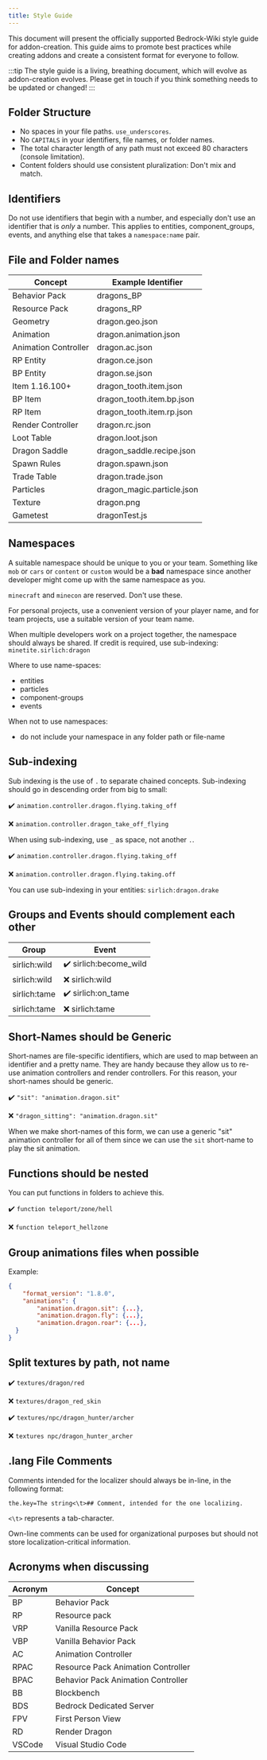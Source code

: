 ```yaml
---
title: Style Guide
---
```


This document will present the officially supported Bedrock-Wiki style guide for addon-creation. This guide aims to promote best practices while creating addons and create a consistent format for everyone to follow.

:::tip
The style guide is a living, breathing document, which will evolve as addon-creation evolves. Please get in touch if you think something needs to be updated or changed!
:::

## Folder Structure

-   No spaces in your file paths. `use_underscores`.
-   No `CAPITALS` in your identifiers, file names, or folder names.
-   The total character length of any path must not exceed 80 characters (console limitation).
-   Content folders should use consistent pluralization: Don't mix and match.

## Identifiers

Do not use identifiers that begin with a number, and especially don't use an identifier that is _only_ a number. This applies to entities, component_groups, events, and anything else that takes a `namespace:name` pair.

## File and Folder names

| Concept              | Example Identifier         |
| -------------------- | -------------------------- |
| Behavior Pack        | dragons_BP                 |
| Resource Pack        | dragons_RP                 |
| Geometry             | dragon.geo.json            |
| Animation            | dragon.animation.json      |
| Animation Controller | dragon.ac.json             |
| RP Entity            | dragon.ce.json             |
| BP Entity            | dragon.se.json             |
| Item 1.16.100+       | dragon_tooth.item.json     |
| BP Item              | dragon_tooth.item.bp.json  |
| RP Item              | dragon_tooth.item.rp.json  |
| Render Controller    | dragon.rc.json             |
| Loot Table           | dragon.loot.json           |
| Dragon Saddle        | dragon_saddle.recipe.json  |
| Spawn Rules          | dragon.spawn.json          |
| Trade Table          | dragon.trade.json          |
| Particles            | dragon_magic.particle.json |
| Texture              | dragon.png                 |
| Gametest             | dragonTest.js              |

## Namespaces

A suitable namespace should be unique to you or your team. Something like `mob` or `cars` or `content` or `custom` would be a **bad** namespace since another developer might come up with the same namespace as you.

`minecraft` and `minecon` are reserved. Don't use these.

For personal projects, use a convenient version of your player name, and for team projects, use a suitable version of your team name.

When multiple developers work on a project together, the namespace should always be shared. If credit is required, use sub-indexing: `minetite.sirlich:dragon`

Where to use name-spaces:

-   entities
-   particles
-   component-groups
-   events

When not to use namespaces:

-   do not include your namespace in any folder path or file-name

## Sub-indexing

Sub indexing is the use of `.` to separate chained concepts. Sub-indexing should go in descending order from big to small:

✔️ `animation.controller.dragon.flying.taking_off`

❌ `animation.controller.dragon_take_off_flying`

When using sub-indexing, use `_` as space, not another `.`.

✔️ `animation.controller.dragon.flying.taking_off`

❌ `animation.controller.dragon.flying.taking.off`

You can use sub-indexing in your entities:
`sirlich:dragon.drake`

## Groups and Events should complement each other

| Group        | Event                  |
| ------------ | ---------------------- |
| sirlich:wild | ✔️ sirlich:become_wild |
| sirlich:wild | ❌ sirlich:wild        |
| sirlich:tame | ✔️ sirlich:on_tame     |
| sirlich:tame | ❌ sirlich:tame        |

## Short-Names should be Generic

Short-names are file-specific identifiers, which are used to map between an identifier and a pretty name. They are handy because they allow us to re-use animation controllers and render controllers. For this reason, your short-names should be generic.

✔️ `"sit": "animation.dragon.sit"`

❌ `"dragon_sitting": "animation.dragon.sit"`

When we make short-names of this form, we can use a generic "sit" animation controller for all of them since we can use the `sit` short-name to play the sit animation.

## Functions should be nested

You can put functions in folders to achieve this.

✔️ `function teleport/zone/hell`

❌ `function teleport_hellzone`

## Group animations files when possible

Example:

<CodeHeader></CodeHeader>

```json
{
    "format_version": "1.8.0",
    "animations": {
        "animation.dragon.sit": {...},
        "animation.dragon.fly": {...},
        "animation.dragon.roar": {...},
  }
}
```

## Split textures by path, not name

✔️ `textures/dragon/red`

❌ `textures/dragon_red_skin`

✔️ `textures/npc/dragon_hunter/archer`

❌ `textures npc/dragon_hunter_archer`

## .lang File Comments

Comments intended for the localizer should always be in-line, in the following format:

`the.key=The string<\t>## Comment, intended for the one localizing.`

`<\t>` represents a tab-character.

Own-line comments can be used for organizational purposes but should not store localization-critical information.

## Acronyms when discussing

| Acronym | Concept                            |
| ------- | ---------------------------------- |
| BP      | Behavior Pack                      |
| RP      | Resource pack                      |
| VRP     | Vanilla Resource Pack              |
| VBP     | Vanilla Behavior Pack              |
| AC      | Animation Controller               |
| RPAC    | Resource Pack Animation Controller |
| BPAC    | Behavior Pack Animation Controller |
| BB      | Blockbench                         |
| BDS     | Bedrock Dedicated Server           |
| FPV     | First Person View                  |
| RD      | Render Dragon                      |
| VSCode  | Visual Studio Code                 |
